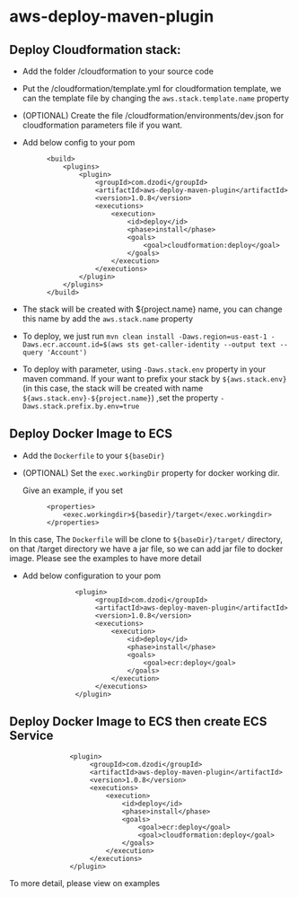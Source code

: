# aws-deploy-maven-plugin

## Deploy Cloudformation stack:
- Add the folder /cloudformation to your source code
- Put the  /cloudformation/template.yml for cloudformation template, we can the template file by changing the `aws.stack.template.name` property  
- (OPTIONAL)  Create the file /cloudformation/environments/dev.json for cloudformation parameters file if you want.
- Add below config to your pom

            <build>
                <plugins>
                    <plugin>
                        <groupId>com.dzodi</groupId>
                        <artifactId>aws-deploy-maven-plugin</artifactId>
                        <version>1.0.8</version>
                        <executions>
                            <execution>
                                <id>deploy</id>
                                <phase>install</phase>
                                <goals>
                                    <goal>cloudformation:deploy</goal>
                                </goals>
                            </execution>
                        </executions>
                    </plugin>
                </plugins>
            </build>
 - The stack will be created with ${project.name} name, you can change this name by add the `aws.stack.name` property
 - To deploy, we just run `mvn clean install -Daws.region=us-east-1 -Daws.ecr.account.id=$(aws sts get-caller-identity --output text --query 'Account') `
 - To deploy with parameter, using `-Daws.stack.env` property in your maven command. If your want to prefix your stack by `${aws.stack.env}` (in this case, the stack will be created with name `${aws.stack.env}-${project.name}`) ,set the property `-Daws.stack.prefix.by.env=true`
 
## Deploy Docker Image to ECS
- Add the `Dockerfile` to your `${baseDir}`
- (OPTIONAL) Set the `exec.workingDir` property for docker working dir. 

  Give an example, if you set

            <properties>
                <exec.workingdir>${basedir}/target</exec.workingdir>
            </properties>

In this case, The `Dockerfile` will be clone to `${baseDir}/target/` directory, on that /target directory we have a jar file, so we can add jar file to docker image. Please see the examples to have more detail

- Add below configuration to your pom

                   <plugin>
                        <groupId>com.dzodi</groupId>
                        <artifactId>aws-deploy-maven-plugin</artifactId>
                        <version>1.0.8</version>
                        <executions>
                            <execution>
                                <id>deploy</id>
                                <phase>install</phase>
                                <goals>
                                    <goal>ecr:deploy</goal>
                                </goals>
                            </execution>
                        </executions>
                   </plugin>

## Deploy Docker Image to ECS then create ECS Service

                   <plugin>
                        <groupId>com.dzodi</groupId>
                        <artifactId>aws-deploy-maven-plugin</artifactId>
                        <version>1.0.8</version>
                        <executions>
                            <execution>
                                <id>deploy</id>
                                <phase>install</phase>
                                <goals>
                                    <goal>ecr:deploy</goal>
                                    <goal>cloudformation:deploy</goal>
                                </goals>
                            </execution>
                        </executions>
                   </plugin>

To more detail, please view on examples
